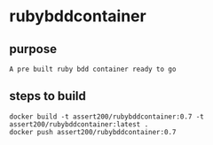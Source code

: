# rubybddcontainer

## purpose
    A pre built ruby bdd container ready to go

## steps to build
    docker build -t assert200/rubybddcontainer:0.7 -t assert200/rubybddcontainer:latest .
    docker push assert200/rubybddcontainer:0.7